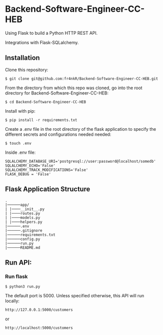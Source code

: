 # Backend-Software-Engineer-CC-HEB

Using Flask to build a Python HTTP REST API.

Integrations with Flask-SQLalchemy.

## Installation

Clone this repository:

```
$ git clone git@github.com:fr4nkR/Backend-Software-Engineer-CC-HEB.git
```

From the directory from which this repo was cloned, go into the root directory for Backend-Software-Engineer-CC-HEB:

```
$ cd Backend-Software-Engineer-CC-HEB
```

Install with pip:

```
$ pip install -r requirements.txt
```

Create a .env file in the root directory of the flask application to specify the different secrets and configurations needed needed:
```
$ touch .env
```

Inside .env file:

```
SQLALCHEMY_DATABASE_URI='postgresql://user:password@localhost/somedb'
SQLALCHEMY_ECHO='False'
SQLALCHEMY_TRACK_MODIFICATIONS='False'
FLASK_DEBUG = 'False'
```

## Flask Application Structure 
```
.
|──────app/
| |────__init__.py
| |────routes.py
| |────models.py
| |────helpers.py
|──────.env
|──────.gitignore
|──────requirements.txt
|──────config.py
|──────run.py
|──────README.md

```

## Run API:

### Run flask 
```
$ python3 run.py
```

The default port is 5000. Unless specified otherwise, this API will run locally:

`http://127.0.0.1:5000/customers`

or

`http://localhost:5000/customers`